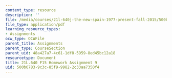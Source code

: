 ```yaml
---
content_type: resource
description: ''
file: /media/courses/21l-640j-the-new-spain-1977-present-fall-2015/500b67839c3c85f999822c33aa7350f4_MIT21L_640JF15_HW_Ses9.pdf
file_type: application/pdf
learning_resource_types:
- Assignments
ocw_type: OCWFile
parent_title: Assignments
parent_type: CourseSection
parent_uid: 48a427a7-4c61-1df8-5959-8ed45bc12a18
resourcetype: Document
title: 21L.640 F15 Homework Assignment 9
uid: 500b6783-9c3c-85f9-9982-2c33aa7350f4
---
```

